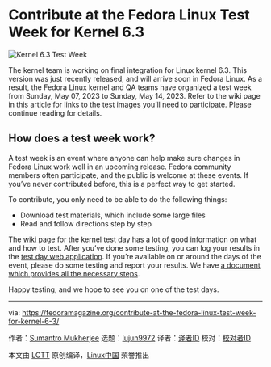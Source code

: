 [#]: subject: "Contribute at the Fedora Linux Test Week for Kernel 6.3"
[#]: via: "https://fedoramagazine.org/contribute-at-the-fedora-linux-test-week-for-kernel-6-3/"
[#]: author: "Sumantro Mukherjee https://fedoramagazine.org/author/sumantrom/"
[#]: collector: "lujun9972"
[#]: translator: " "
[#]: reviewer: " "
[#]: publisher: " "
[#]: url: " "

Contribute at the Fedora Linux Test Week for Kernel 6.3
======

![Kernel 6.3 Test Week][1]

The kernel team is working on final integration for Linux kernel 6.3. This version was just recently released, and will arrive soon in Fedora Linux. As a result, the Fedora Linux kernel and QA teams have organized a test week from Sunday, May 07, 2023 to Sunday, May 14, 2023. Refer to the wiki page in this article for links to the test images you’ll need to participate. Please continue reading for details.

## **How does a test week work?**

A test week is an event where anyone can help make sure changes in Fedora Linux work well in an upcoming release. Fedora community members often participate, and the public is welcome at these events. If you’ve never contributed before, this is a perfect way to get started.

To contribute, you only need to be able to do the following things:

  * Download test materials, which include some large files
  * Read and follow directions step by step



The [wiki page][2] for the kernel test day has a lot of good information on what and how to test. After you’ve done some testing, you can log your results in the [test day web application][3]. If you’re available on or around the days of the event, please do some testing and report your results. We have [a document which provides all the necessary steps][4].

Happy testing, and we hope to see you on one of the test days.

--------------------------------------------------------------------------------

via: https://fedoramagazine.org/contribute-at-the-fedora-linux-test-week-for-kernel-6-3/

作者：[Sumantro Mukherjee][a]
选题：[lujun9972][b]
译者：[译者ID](https://github.com/译者ID)
校对：[校对者ID](https://github.com/校对者ID)

本文由 [LCTT](https://github.com/LCTT/TranslateProject) 原创编译，[Linux中国](https://linux.cn/) 荣誉推出

[a]: https://fedoramagazine.org/author/sumantrom/
[b]: https://github.com/lujun9972
[1]: https://fedoramagazine.org/wp-content/uploads/2023/03/Test_Days-816x345.jpg
[2]: http://fedoraproject.org/wiki/Test_Day:2023-05-07_Kernel_6.3_Test_Week
[3]: https://testdays.fedoraproject.org/events/157
[4]: https://docs.fedoraproject.org/en-US/quick-docs/kernel/howto-kernel-testday/

